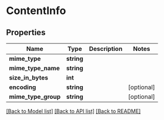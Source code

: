# ContentInfo

## Properties
Name | Type | Description | Notes
------------ | ------------- | ------------- | -------------
**mime_type** | **string** |  |
**mime_type_name** | **string** |  |
**size_in_bytes** | **int** |  |
**encoding** | **string** |  | [optional]
**mime_type_group** | **string** |  | [optional]

[[Back to Model list]](../README.md#documentation-for-models) [[Back to API list]](../README.md#documentation-for-api-endpoints) [[Back to README]](../README.md)

